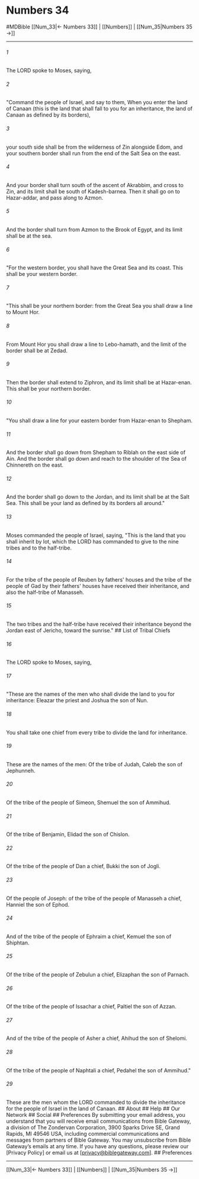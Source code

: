 # Numbers 34
#MDBible
[[Num_33|← Numbers 33]] | [[Numbers]] | [[Num_35|Numbers 35 →]]

***






###### 1 


The LORD spoke to Moses, saying, 





###### 2 


"Command the people of Israel, and say to them, When you enter the land of Canaan (this is the land that shall fall to you for an inheritance, the land of Canaan as defined by its borders), 





###### 3 


your south side shall be from the wilderness of Zin alongside Edom, and your southern border shall run from the end of the Salt Sea on the east. 





###### 4 


And your border shall turn south of the ascent of Akrabbim, and cross to Zin, and its limit shall be south of Kadesh-barnea. Then it shall go on to Hazar-addar, and pass along to Azmon. 





###### 5 


And the border shall turn from Azmon to the Brook of Egypt, and its limit shall be at the sea. 





###### 6 


"For the western border, you shall have the Great Sea and its coast. This shall be your western border. 





###### 7 


"This shall be your northern border: from the Great Sea you shall draw a line to Mount Hor. 





###### 8 


From Mount Hor you shall draw a line to Lebo-hamath, and the limit of the border shall be at Zedad. 





###### 9 


Then the border shall extend to Ziphron, and its limit shall be at Hazar-enan. This shall be your northern border. 





###### 10 


"You shall draw a line for your eastern border from Hazar-enan to Shepham. 





###### 11 


And the border shall go down from Shepham to Riblah on the east side of Ain. And the border shall go down and reach to the shoulder of the Sea of Chinnereth on the east. 





###### 12 


And the border shall go down to the Jordan, and its limit shall be at the Salt Sea. This shall be your land as defined by its borders all around." 





###### 13 


Moses commanded the people of Israel, saying, "This is the land that you shall inherit by lot, which the LORD has commanded to give to the nine tribes and to the half-tribe. 





###### 14 


For the tribe of the people of Reuben by fathers' houses and the tribe of the people of Gad by their fathers' houses have received their inheritance, and also the half-tribe of Manasseh. 





###### 15 


The two tribes and the half-tribe have received their inheritance beyond the Jordan east of Jericho, toward the sunrise." ## List of Tribal Chiefs 





###### 16 


The LORD spoke to Moses, saying, 





###### 17 


"These are the names of the men who shall divide the land to you for inheritance: Eleazar the priest and Joshua the son of Nun. 





###### 18 


You shall take one chief from every tribe to divide the land for inheritance. 





###### 19 


These are the names of the men: Of the tribe of Judah, Caleb the son of Jephunneh. 





###### 20 


Of the tribe of the people of Simeon, Shemuel the son of Ammihud. 





###### 21 


Of the tribe of Benjamin, Elidad the son of Chislon. 





###### 22 


Of the tribe of the people of Dan a chief, Bukki the son of Jogli. 





###### 23 


Of the people of Joseph: of the tribe of the people of Manasseh a chief, Hanniel the son of Ephod. 





###### 24 


And of the tribe of the people of Ephraim a chief, Kemuel the son of Shiphtan. 





###### 25 


Of the tribe of the people of Zebulun a chief, Elizaphan the son of Parnach. 





###### 26 


Of the tribe of the people of Issachar a chief, Paltiel the son of Azzan. 





###### 27 


And of the tribe of the people of Asher a chief, Ahihud the son of Shelomi. 





###### 28 


Of the tribe of the people of Naphtali a chief, Pedahel the son of Ammihud." 





###### 29 


These are the men whom the LORD commanded to divide the inheritance for the people of Israel in the land of Canaan. ## About ## Help ## Our Network ## Social ## Preferences By submitting your email address, you understand that you will receive email communications from Bible Gateway, a division of The Zondervan Corporation, 3900 Sparks Drive SE, Grand Rapids, MI 49546 USA, including commercial communications and messages from partners of Bible Gateway. You may unsubscribe from Bible Gateway&rsquo;s emails at any time. If you have any questions, please review our [Privacy Policy] or email us at [privacy@biblegateway.com]. ## Preferences

***

[[Num_33|← Numbers 33]] | [[Numbers]] | [[Num_35|Numbers 35 →]]
